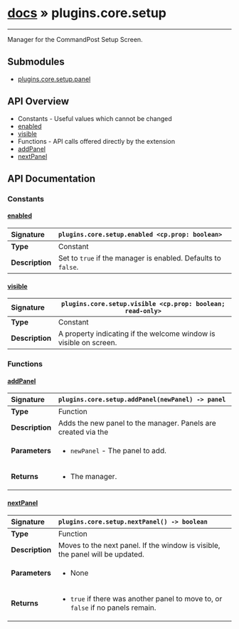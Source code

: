 # [docs](index.md) » plugins.core.setup
---

Manager for the CommandPost Setup Screen.

## Submodules
 * [plugins.core.setup.panel](plugins.core.setup.panel.md)

## API Overview
* Constants - Useful values which cannot be changed
 * [enabled](#enabled)
 * [visible](#visible)
* Functions - API calls offered directly by the extension
 * [addPanel](#addpanel)
 * [nextPanel](#nextpanel)

## API Documentation

### Constants

#### [enabled](#enabled)
| <span style="float: left;">**Signature**</span> | <span style="float: left;">`plugins.core.setup.enabled <cp.prop: boolean>` </span>                                                          |
| -----------------------------------------------------|---------------------------------------------------------------------------------------------------------|
| **Type**                                             | Constant                                                                                         |
| **Description**                                      | Set to `true` if the manager is enabled. Defaults to `false`.                                                                                         |

#### [visible](#visible)
| <span style="float: left;">**Signature**</span> | <span style="float: left;">`plugins.core.setup.visible <cp.prop: boolean; read-only>` </span>                                                          |
| -----------------------------------------------------|---------------------------------------------------------------------------------------------------------|
| **Type**                                             | Constant                                                                                         |
| **Description**                                      | A property indicating if the welcome window is visible on screen.                                                                                         |

### Functions

#### [addPanel](#addpanel)
| <span style="float: left;">**Signature**</span> | <span style="float: left;">`plugins.core.setup.addPanel(newPanel) -> panel` </span>                                                          |
| -----------------------------------------------------|---------------------------------------------------------------------------------------------------------|
| **Type**                                             | Function                                                                                         |
| **Description**                                      | Adds the new panel to the manager. Panels are created via the                                                                                         |
| **Parameters**                                       | <ul><li>`newPanel`	- The panel to add.</li></ul> |
| **Returns**                                          | <ul><li>The manager.</li></ul>          |

#### [nextPanel](#nextpanel)
| <span style="float: left;">**Signature**</span> | <span style="float: left;">`plugins.core.setup.nextPanel() -> boolean` </span>                                                          |
| -----------------------------------------------------|---------------------------------------------------------------------------------------------------------|
| **Type**                                             | Function                                                                                         |
| **Description**                                      | Moves to the next panel. If the window is visible, the panel will be updated.                                                                                         |
| **Parameters**                                       | <ul><li>None</li></ul> |
| **Returns**                                          | <ul><li>`true` if there was another panel to move to, or `false` if no panels remain.</li></ul>          |

